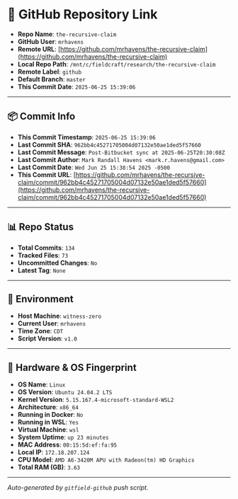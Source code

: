 # 🔗 GitHub Repository Link

- **Repo Name**: `the-recursive-claim`
- **GitHub User**: `mrhavens`
- **Remote URL**: [https://github.com/mrhavens/the-recursive-claim](https://github.com/mrhavens/the-recursive-claim)
- **Local Repo Path**: `/mnt/c/fieldcraft/research/the-recursive-claim`
- **Remote Label**: `github`
- **Default Branch**: `master`
- **This Commit Date**: `2025-06-25 15:39:06`

---

## 📦 Commit Info

- **This Commit Timestamp**: `2025-06-25 15:39:06`
- **Last Commit SHA**: `962bb4c45271705004d07132e50ae1ded5f57660`
- **Last Commit Message**: `Post-Bitbucket sync at 2025-06-25T20:30:08Z`
- **Last Commit Author**: `Mark Randall Havens <mark.r.havens@gmail.com>`
- **Last Commit Date**: `Wed Jun 25 15:38:54 2025 -0500`
- **This Commit URL**: [https://github.com/mrhavens/the-recursive-claim/commit/962bb4c45271705004d07132e50ae1ded5f57660](https://github.com/mrhavens/the-recursive-claim/commit/962bb4c45271705004d07132e50ae1ded5f57660)

---

## 📊 Repo Status

- **Total Commits**: `134`
- **Tracked Files**: `73`
- **Uncommitted Changes**: `No`
- **Latest Tag**: `None`

---

## 🧭 Environment

- **Host Machine**: `witness-zero`
- **Current User**: `mrhavens`
- **Time Zone**: `CDT`
- **Script Version**: `v1.0`

---

## 🧬 Hardware & OS Fingerprint

- **OS Name**: `Linux`
- **OS Version**: `Ubuntu 24.04.2 LTS`
- **Kernel Version**: `5.15.167.4-microsoft-standard-WSL2`
- **Architecture**: `x86_64`
- **Running in Docker**: `No`
- **Running in WSL**: `Yes`
- **Virtual Machine**: `wsl`
- **System Uptime**: `up 23 minutes`
- **MAC Address**: `00:15:5d:ef:fa:95`
- **Local IP**: `172.18.207.124`
- **CPU Model**: `AMD A6-3420M APU with Radeon(tm) HD Graphics`
- **Total RAM (GB)**: `3.63`

---

_Auto-generated by `gitfield-github` push script._
